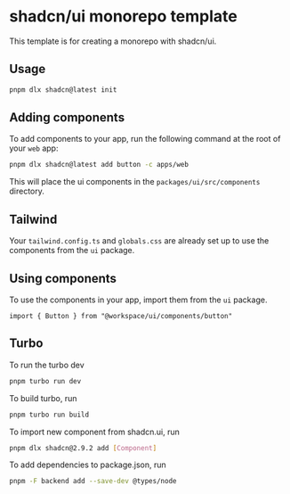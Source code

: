 # shadcn/ui monorepo template

This template is for creating a monorepo with shadcn/ui.

## Usage

```bash
pnpm dlx shadcn@latest init
```

## Adding components

To add components to your app, run the following command at the root of your `web` app:

```bash
pnpm dlx shadcn@latest add button -c apps/web
```

This will place the ui components in the `packages/ui/src/components` directory.

## Tailwind

Your `tailwind.config.ts` and `globals.css` are already set up to use the components from the `ui` package.

## Using components

To use the components in your app, import them from the `ui` package.

```tsx
import { Button } from "@workspace/ui/components/button"
```

## Turbo

To run the turbo dev

```bash
pnpm turbo run dev
```

To build turbo, run

```bash
pnpm turbo run build
```

To import new component from shadcn.ui, run 

```bash
pnpm dlx shadcn@2.9.2 add [Component]
```

To add dependencies to package.json, run

```bash
pnpm -F backend add --save-dev @types/node
```
